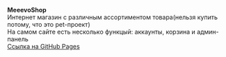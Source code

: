 **MeeevoShop** <br>
Интернет магазин с различным ассортиментом товара(нельзя купить потому, что это pet-проект) <br>
На самом сайте есть несколько функцый: аккаунты, корзина и админ-панель <br>
[Ссылка на GitHub Pages](https://kotarsis8413.github.io/MeeevoShop/)
